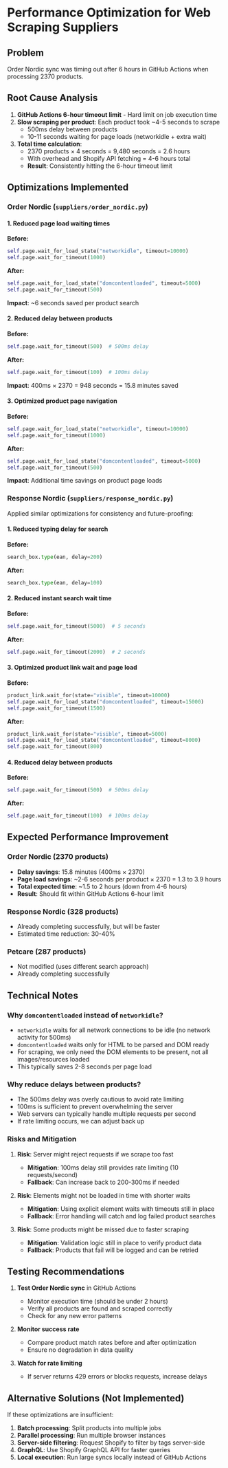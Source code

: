 # Performance Optimization for Web Scraping Suppliers

## Problem
Order Nordic sync was timing out after 6 hours in GitHub Actions when processing 2370 products.

## Root Cause Analysis
1. **GitHub Actions 6-hour timeout limit** - Hard limit on job execution time
2. **Slow scraping per product**: Each product took ~4-5 seconds to scrape
   - 500ms delay between products
   - 10-11 seconds waiting for page loads (networkidle + extra wait)
3. **Total time calculation**:
   - 2370 products × 4 seconds = 9,480 seconds = 2.6 hours
   - With overhead and Shopify API fetching = 4-6 hours total
   - **Result**: Consistently hitting the 6-hour timeout limit

## Optimizations Implemented

### Order Nordic (`suppliers/order_nordic.py`)

#### 1. Reduced page load waiting times
**Before:**
```python
self.page.wait_for_load_state("networkidle", timeout=10000)
self.page.wait_for_timeout(1000)
```

**After:**
```python
self.page.wait_for_load_state("domcontentloaded", timeout=5000)
self.page.wait_for_timeout(500)
```

**Impact**: ~6 seconds saved per product search

#### 2. Reduced delay between products
**Before:**
```python
self.page.wait_for_timeout(500)  # 500ms delay
```

**After:**
```python
self.page.wait_for_timeout(100)  # 100ms delay
```

**Impact**: 400ms × 2370 = 948 seconds = 15.8 minutes saved

#### 3. Optimized product page navigation
**Before:**
```python
self.page.wait_for_load_state("networkidle", timeout=10000)
self.page.wait_for_timeout(1000)
```

**After:**
```python
self.page.wait_for_load_state("domcontentloaded", timeout=5000)
self.page.wait_for_timeout(500)
```

**Impact**: Additional time savings on product page loads

### Response Nordic (`suppliers/response_nordic.py`)

Applied similar optimizations for consistency and future-proofing:

#### 1. Reduced typing delay for search
**Before:**
```python
search_box.type(ean, delay=200)
```

**After:**
```python
search_box.type(ean, delay=100)
```

#### 2. Reduced instant search wait time
**Before:**
```python
self.page.wait_for_timeout(5000)  # 5 seconds
```

**After:**
```python
self.page.wait_for_timeout(2000)  # 2 seconds
```

#### 3. Optimized product link wait and page load
**Before:**
```python
product_link.wait_for(state="visible", timeout=10000)
self.page.wait_for_load_state("domcontentloaded", timeout=15000)
self.page.wait_for_timeout(1500)
```

**After:**
```python
product_link.wait_for(state="visible", timeout=5000)
self.page.wait_for_load_state("domcontentloaded", timeout=8000)
self.page.wait_for_timeout(800)
```

#### 4. Reduced delay between products
**Before:**
```python
self.page.wait_for_timeout(500)  # 500ms delay
```

**After:**
```python
self.page.wait_for_timeout(100)  # 100ms delay
```

## Expected Performance Improvement

### Order Nordic (2370 products)
- **Delay savings**: 15.8 minutes (400ms × 2370)
- **Page load savings**: ~2-6 seconds per product × 2370 = 1.3 to 3.9 hours
- **Total expected time**: ~1.5 to 2 hours (down from 4-6 hours)
- **Result**: Should fit within GitHub Actions 6-hour limit

### Response Nordic (328 products)
- Already completing successfully, but will be faster
- Estimated time reduction: 30-40%

### Petcare (287 products)
- Not modified (uses different search approach)
- Already completing successfully

## Technical Notes

### Why `domcontentloaded` instead of `networkidle`?
- `networkidle` waits for all network connections to be idle (no network activity for 500ms)
- `domcontentloaded` waits only for HTML to be parsed and DOM ready
- For scraping, we only need the DOM elements to be present, not all images/resources loaded
- This typically saves 2-8 seconds per page load

### Why reduce delays between products?
- The 500ms delay was overly cautious to avoid rate limiting
- 100ms is sufficient to prevent overwhelming the server
- Web servers can typically handle multiple requests per second
- If rate limiting occurs, we can adjust back up

### Risks and Mitigation
1. **Risk**: Server might reject requests if we scrape too fast
   - **Mitigation**: 100ms delay still provides rate limiting (10 requests/second)
   - **Fallback**: Can increase back to 200-300ms if needed

2. **Risk**: Elements might not be loaded in time with shorter waits
   - **Mitigation**: Using explicit element waits with timeouts still in place
   - **Fallback**: Error handling will catch and log failed product searches

3. **Risk**: Some products might be missed due to faster scraping
   - **Mitigation**: Validation logic still in place to verify product data
   - **Fallback**: Products that fail will be logged and can be retried

## Testing Recommendations

1. **Test Order Nordic sync** in GitHub Actions
   - Monitor execution time (should be under 2 hours)
   - Verify all products are found and scraped correctly
   - Check for any new error patterns

2. **Monitor success rate**
   - Compare product match rates before and after optimization
   - Ensure no degradation in data quality

3. **Watch for rate limiting**
   - If server returns 429 errors or blocks requests, increase delays

## Alternative Solutions (Not Implemented)

If these optimizations are insufficient:

1. **Batch processing**: Split products into multiple jobs
2. **Parallel processing**: Run multiple browser instances
3. **Server-side filtering**: Request Shopify to filter by tags server-side
4. **GraphQL**: Use Shopify GraphQL API for faster queries
5. **Local execution**: Run large syncs locally instead of GitHub Actions
